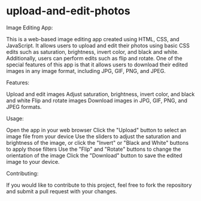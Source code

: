 # upload-and-edit-photos

Image Editing App:

This is a web-based image editing app created using HTML, CSS, and JavaScript. It allows users to upload and edit their photos using basic CSS edits such as saturation, brightness, invert color, and black and white. Additionally, users can perform edits such as flip and rotate. One of the special features of this app is that it allows users to download their edited images in any image format, including JPG, GIF, PNG, and JPEG.

Features:

Upload and edit images
Adjust saturation, brightness, invert color, and black and white
Flip and rotate images
Download images in JPG, GIF, PNG, and JPEG formats.

Usage:

Open the app in your web browser
Click the "Upload" button to select an image file from your device
Use the sliders to adjust the saturation and brightness of the image, or click the "Invert" or "Black and White" buttons to apply those filters
Use the "Flip" and "Rotate" buttons to change the orientation of the image
Click the "Download" button to save the edited image to your device.

Contributing:

If you would like to contribute to this project, feel free to fork the repository and submit a pull request with your changes.
